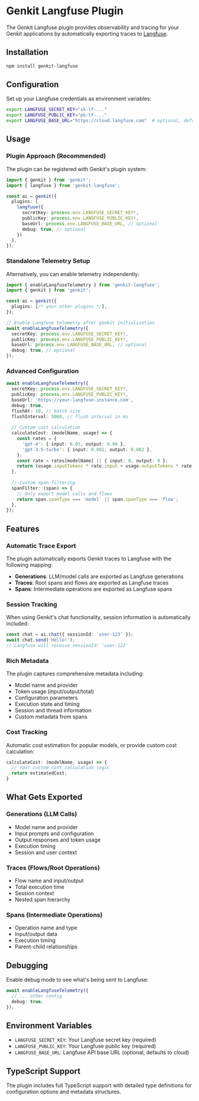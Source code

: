 # Genkit Langfuse Plugin

The Genkit Langfuse plugin provides observability and tracing for your Genkit applications by automatically exporting traces to [Langfuse](https://langfuse.com/).

## Installation

```bash
npm install genkit-langfuse
```

## Configuration

Set up your Langfuse credentials as environment variables:

```bash
export LANGFUSE_SECRET_KEY="sk-lf-..."
export LANGFUSE_PUBLIC_KEY="pk-lf-..."
export LANGFUSE_BASE_URL="https://cloud.langfuse.com"  # optional, defaults to cloud
```

## Usage

### Plugin Approach (Recommended)

The plugin can be registered with Genkit's plugin system:

```typescript
import { genkit } from 'genkit';
import { langfuse } from 'genkit-langfuse';

const ai = genkit({
  plugins: [
    langfuse({
      secretKey: process.env.LANGFUSE_SECRET_KEY!,
      publicKey: process.env.LANGFUSE_PUBLIC_KEY!,
      baseUrl: process.env.LANGFUSE_BASE_URL, // optional
      debug: true, // optional
    })
  ],
});
```

### Standalone Telemetry Setup

Alternatively, you can enable telemetry independently:

```typescript
import { enableLangfuseTelemetry } from 'genkit-langfuse';
import { genkit } from 'genkit';

const ai = genkit({
  plugins: [/* your other plugins */],
});

// Enable Langfuse telemetry after genkit initialization
await enableLangfuseTelemetry({
  secretKey: process.env.LANGFUSE_SECRET_KEY!,
  publicKey: process.env.LANGFUSE_PUBLIC_KEY!,
  baseUrl: process.env.LANGFUSE_BASE_URL, // optional
  debug: true, // optional
});
```

### Advanced Configuration

```typescript
await enableLangfuseTelemetry({
  secretKey: process.env.LANGFUSE_SECRET_KEY!,
  publicKey: process.env.LANGFUSE_PUBLIC_KEY!,
  baseUrl: 'https://your-langfuse-instance.com',
  debug: true,
  flushAt: 10, // batch size
  flushInterval: 5000, // flush interval in ms
  
  // Custom cost calculation
  calculateCost: (modelName, usage) => {
    const rates = {
      'gpt-4': { input: 0.03, output: 0.06 },
      'gpt-3.5-turbo': { input: 0.001, output: 0.002 },
    };
    const rate = rates[modelName] || { input: 0, output: 0 };
    return (usage.inputTokens * rate.input + usage.outputTokens * rate.output) / 1000;
  },
  
  // Custom span filtering
  spanFilter: (span) => {
    // Only export model calls and flows
    return span.spanType === 'model' || span.spanType === 'flow';
  },
});
```

## Features

### Automatic Trace Export

The plugin automatically exports Genkit traces to Langfuse with the following mapping:

- **Generations**: LLM/model calls are exported as Langfuse generations
- **Traces**: Root spans and flows are exported as Langfuse traces  
- **Spans**: Intermediate operations are exported as Langfuse spans

### Session Tracking

When using Genkit's chat functionality, session information is automatically included:

```typescript
const chat = ai.chat({ sessionId: 'user-123' });
await chat.send('Hello!');
// Langfuse will receive sessionId: 'user-123'
```

### Rich Metadata

The plugin captures comprehensive metadata including:

- Model name and provider
- Token usage (input/output/total)
- Configuration parameters
- Execution state and timing
- Session and thread information
- Custom metadata from spans

### Cost Tracking

Automatic cost estimation for popular models, or provide custom cost calculation:

```typescript
calculateCost: (modelName, usage) => {
  // Your custom cost calculation logic
  return estimatedCost;
}
```

## What Gets Exported

### Generations (LLM Calls)
- Model name and provider
- Input prompts and configuration
- Output responses and token usage
- Execution timing
- Session and user context

### Traces (Flows/Root Operations)
- Flow name and input/output
- Total execution time
- Session context
- Nested span hierarchy

### Spans (Intermediate Operations)
- Operation name and type
- Input/output data
- Execution timing
- Parent-child relationships

## Debugging

Enable debug mode to see what's being sent to Langfuse:

```typescript
await enableLangfuseTelemetry({
  // ... other config
  debug: true,
});
```

## Environment Variables

- `LANGFUSE_SECRET_KEY`: Your Langfuse secret key (required)
- `LANGFUSE_PUBLIC_KEY`: Your Langfuse public key (required)  
- `LANGFUSE_BASE_URL`: Langfuse API base URL (optional, defaults to cloud)

## TypeScript Support

The plugin includes full TypeScript support with detailed type definitions for configuration options and metadata structures.
